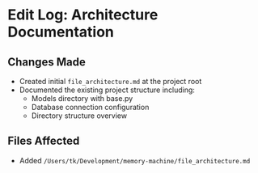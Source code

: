 # Edit Log: Architecture Documentation

## Changes Made

- Created initial `file_architecture.md` at the project root
- Documented the existing project structure including:
  - Models directory with base.py
  - Database connection configuration
  - Directory structure overview
  
## Files Affected

- Added `/Users/tk/Development/memory-machine/file_architecture.md`
